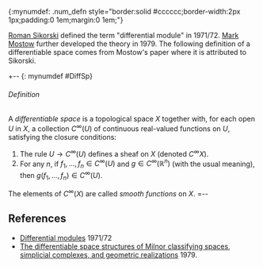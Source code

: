 {:mynumdef: .num_defn style="border:solid #cccccc;border-width:2px 1px;padding:0 1em;margin:0 1em;"}

[Roman Sikorski](http://www.ams.org/mathscinet/search/author.html?mrauthid=162010) defined the term "differential module" in 1971/72.
[Mark Mostow](http://www.ams.org/mathscinet/search/author.html?mrauthid=127450) further developed the theory in 1979.
The following definition of a differentiable space comes from Mostow's paper where it is attributed to Sikorski.

+-- {: mynumdef #DiffSp}
###### Definition
A _differentiable space_ is a topological space $X$ together with, for each open $U$ in $X$, a collection $C^\infty(U)$ of continuous real-valued functions on $U$, satisfying the closure conditions:

1. The rule $U \to C^\infty(U)$ defines a sheaf on $X$ (denoted $C^\infty X$).
2. For any $n$, if $f_1, \dots, f_n \in C^\infty(U)$ and $g \in C^\infty(\mathbb{R}^n)$ (with the usual meaning), then $g(f_1, \dots, f_n) \in C^\infty(U)$.

The elements of $C^\infty(X)$ are called _smooth functions_ on $X$.
=--

## References

* [Differential modules](http://www.ams.org/mathscinet-getitem?mr=482794) 1971/72
* [The differentiable space structures of Milnor classifying spaces, simplicial complexes, and geometric realizations](http://www.ams.org/mathscinet-getitem?mr=587553) 1979.